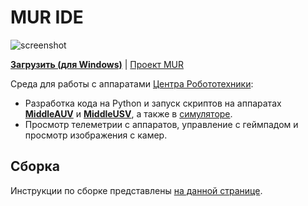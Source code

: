 # MUR IDE

![screenshot](https://robocenter.net/media/files/mur-ide.png)

__[Загрузить (для Windows)](https://murproject.com/documents/17/murIDE.exe)__ | [Проект MUR](https://murproject.com/)

Среда для работы с аппаратами [Центра Робототехники](https://robocenter.net/):

- Разработка кода на Python и запуск скриптов на аппаратах __[MiddleAUV](https://robocenter.net/goods/kit/middleauv/)__ и __[MiddleUSV](https://robocenter.net/goods/kit/middleusv/)__, а также в [симуляторе](https://github.com/murproject/mur_simulator).
- Просмотр телеметрии с аппаратов, управление с геймпадом и просмотр изображения с камер.

## Сборка

Инструкции по сборке представлены [на данной странице](https://murproject.github.io/pages/building-mur-ide).
